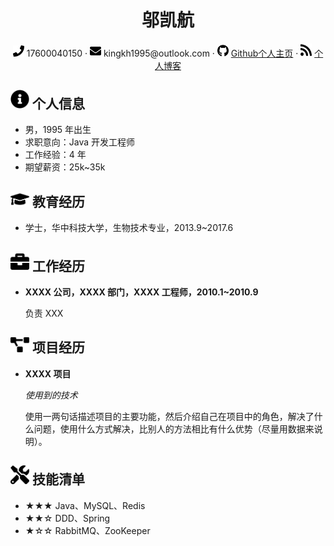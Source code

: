 <div style="text-align:center">
     <h1>邬凯航</h1>
     <div>
         <span>
             <img src="phone-solid.svg" width="18px">
             17600040150
         </span>
         ·
         <span>
             <img src="envelope-solid.svg" width="18px">
             kingkh1995@outlook.com
         </span>
         ·
         <span>
             <img src="github-brands.svg" width="18px">
             <a href="https://github.com/kingkh1995">Github个人主页</a>
         </span>
         ·
         <span>
             <img src="rss-solid.svg" width="18px">
             <a href="https://kingkh1995.github.io/blog/">个人博客</a>
         </span>
     </div>
 </div>

## <img src="info-circle-solid.svg" width="30px"> 个人信息

- 男，1995 年出生
- 求职意向：Java 开发工程师
- 工作经验：4 年
- 期望薪资：25k~35k

## <img src="graduation-cap-solid.svg" width="30px"> 教育经历

- 学士，华中科技大学，生物技术专业，2013.9~2017.6

## <img src="briefcase-solid.svg" width="30px"> 工作经历

- **XXXX 公司，XXXX 部门，XXXX 工程师，2010.1~2010.9**

  负责 XXX

## <img src="project-diagram-solid.svg" width="30px"> 项目经历

- **XXXX 项目**

  *使用到的技术*

  使用一两句话描述项目的主要功能，然后介绍自己在项目中的角色，解决了什么问题，使用什么方式解决，比别人的方法相比有什么优势（尽量用数据来说明）。

## <img src="tools-solid.svg" width="30px"> 技能清单

- ★★★ Java、MySQL、Redis
- ★★☆ DDD、Spring
- ★☆☆ RabbitMQ、ZooKeeper